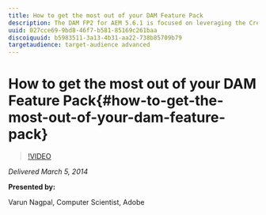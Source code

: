 ```yaml
---
title: How to get the most out of your DAM Feature Pack
description: The DAM FP2 for AEM 5.6.1 is focused on leveraging the Creative Projects functionality to offer the AEM users a unique way of managing their assets sourcing. The session will cover the step-by-step working of a creative project workflow for a)     Creating/Editing/Uploading a shot list b)     Uploading assets against the shot list c)      Reviewing and Approving the uploaded assets The session will also demonstrate the ability of Task surface configuration, Custom Project workflow templates, Product hierarchy creation.
uuid: 027cce69-9bd8-46f7-b581-85169c261baa
discoiquuid: b5983511-3a13-4b31-aa22-738b85709b79
targetaudience: target-audience advanced
---
```


# How to get the most out of your DAM Feature Pack{#how-to-get-the-most-out-of-your-dam-feature-pack}

>[!VIDEO](https://video.tv.adobe.com/v/19523/?quality=9)

*Delivered March 5, 2014*

**Presented by:**

Varun Nagpal, Computer Scientist, Adobe

<!--
[Get back to the Overview](https://helpx.adobe.com/experience-manager/kt/eseminars/gems/aem-index.html)
-->
